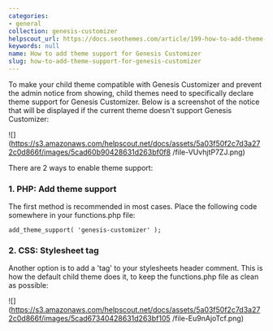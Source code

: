 ```yaml
---
categories:
- general
collection: genesis-customizer
helpscout_url: https://docs.seothemes.com/article/199-how-to-add-theme-support-for-genesis-customizer
keywords: null
name: How to add theme support for Genesis Customizer
slug: how-to-add-theme-support-for-genesis-customizer
---
```

To make your child theme compatible with Genesis Customizer and prevent the
admin notice from showing, child themes need to specifically declare theme
support for Genesis Customizer. Below is a screenshot of the notice that will
be displayed if the current theme doesn't support Genesis Customizer:

![](https://s3.amazonaws.com/helpscout.net/docs/assets/5a03f50f2c7d3a272c0d866f/images/5cad60b90428631d263bf0f8
/file-VUvhjtP7ZJ.png)

There are 2 ways to enable theme support:

### 1\. PHP: Add theme support

The first method is recommended in most cases. Place the following code
somewhere in your functions.php file:

    
    
    add_theme_support( 'genesis-customizer' );
    

### 2\. CSS: Stylesheet tag

Another option is to add a 'tag' to your stylesheets header comment. This is
how the default child theme does it, to keep the functions.php file as clean
as possible:

![](https://s3.amazonaws.com/helpscout.net/docs/assets/5a03f50f2c7d3a272c0d866f/images/5cad67340428631d263bf105
/file-Eu9nAjoTcf.png)

